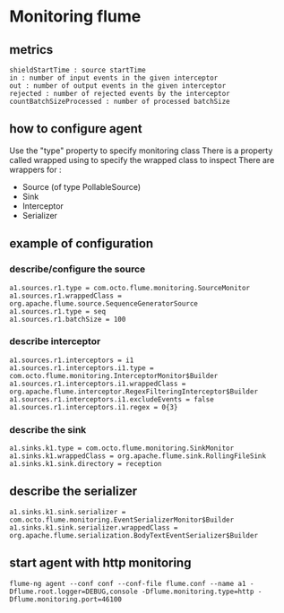 # Monitoring flume #

## metrics ##

    shieldStartTime : source startTime
    in : number of input events in the given interceptor
    out : number of output events in the given interceptor
    rejected : number of rejected events by the interceptor
    countBatchSizeProcessed : number of processed batchSize

## how to configure agent ##
Use the "type" property to specify monitoring class
There is a property called wrapped using to specify the wrapped class to inspect
There are wrappers for :
 - Source (of type PollableSource)
 - Sink
 - Interceptor
 - Serializer

## example of configuration ##
### describe/configure the source ###

    a1.sources.r1.type = com.octo.flume.monitoring.SourceMonitor
    a1.sources.r1.wrappedClass = org.apache.flume.source.SequenceGeneratorSource
    a1.sources.r1.type = seq
    a1.sources.r1.batchSize = 100

### describe interceptor ###

    a1.sources.r1.interceptors = i1
    a1.sources.r1.interceptors.i1.type = com.octo.flume.monitoring.InterceptorMonitor$Builder
    a1.sources.r1.interceptors.i1.wrappedClass = org.apache.flume.interceptor.RegexFilteringInterceptor$Builder
    a1.sources.r1.interceptors.i1.excludeEvents = false
    a1.sources.r1.interceptors.i1.regex = 0{3}


### describe the sink ###

    a1.sinks.k1.type = com.octo.flume.monitoring.SinkMonitor
    a1.sinks.k1.wrappedClass = org.apache.flume.sink.RollingFileSink
    a1.sinks.k1.sink.directory = reception

## describe the serializer ##

    a1.sinks.k1.sink.serializer = com.octo.flume.monitoring.EventSerializerMonitor$Builder
    a1.sinks.k1.sink.serializer.wrappedClass = org.apache.flume.serialization.BodyTextEventSerializer$Builder


## start agent with http monitoring ##
    flume-ng agent --conf conf --conf-file flume.conf --name a1 -Dflume.root.logger=DEBUG,console -Dflume.monitoring.type=http -Dflume.monitoring.port=46100